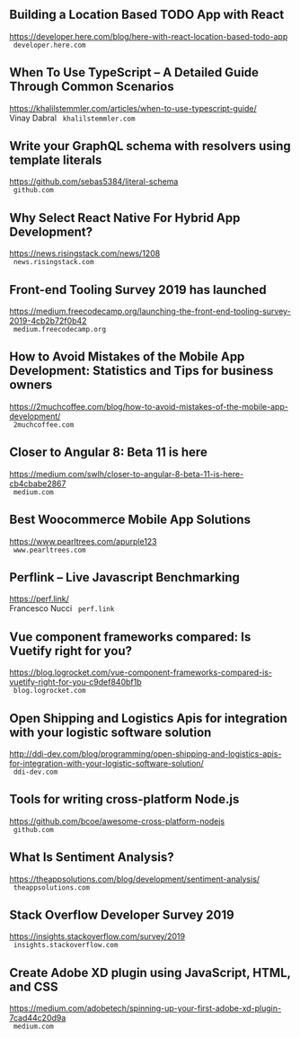 ## Building a Location Based TODO App with React  
https://developer.here.com/blog/here-with-react-location-based-todo-app  
 ` developer.here.com`
  

## When To Use TypeScript – A Detailed Guide Through Common Scenarios  
https://khalilstemmler.com/articles/when-to-use-typescript-guide/  
Vinay Dabral ` khalilstemmler.com`
  

## Write your GraphQL schema with resolvers using template literals  
https://github.com/sebas5384/literal-schema  
 ` github.com`
  

## Why Select React Native For Hybrid App Development?  
https://news.risingstack.com/news/1208  
 ` news.risingstack.com`
  

## Front-end Tooling Survey 2019 has launched  
https://medium.freecodecamp.org/launching-the-front-end-tooling-survey-2019-4cb2b72f0b42  
 ` medium.freecodecamp.org`
  

## How to Avoid Mistakes of the Mobile App Development: Statistics and Tips for business owners  
https://2muchcoffee.com/blog/how-to-avoid-mistakes-of-the-mobile-app-development/  
 ` 2muchcoffee.com`
  

## Closer to Angular 8: Beta 11 is here  
https://medium.com/swlh/closer-to-angular-8-beta-11-is-here-cb4cbabe2867  
 ` medium.com`
  

## Best Woocommerce Mobile App Solutions  
https://www.pearltrees.com/apurple123  
 ` www.pearltrees.com`
  

## Perflink – Live Javascript Benchmarking  
https://perf.link/  
Francesco Nucci ` perf.link`
  

## Vue component frameworks compared: Is Vuetify right for you?  
https://blog.logrocket.com/vue-component-frameworks-compared-is-vuetify-right-for-you-c9def840bf1b  
 ` blog.logrocket.com`
  

## Open Shipping and Logistics Apis for integration with your logistic software solution  
http://ddi-dev.com/blog/programming/open-shipping-and-logistics-apis-for-integration-with-your-logistic-software-solution/  
 ` ddi-dev.com`
  

## Tools for writing cross-platform Node.js  
https://github.com/bcoe/awesome-cross-platform-nodejs  
 ` github.com`
  

## What Is Sentiment Analysis?  
https://theappsolutions.com/blog/development/sentiment-analysis/  
 ` theappsolutions.com`
  

## Stack Overflow Developer Survey 2019  
https://insights.stackoverflow.com/survey/2019  
 ` insights.stackoverflow.com`
  

## Create Adobe XD plugin using JavaScript, HTML, and CSS  
https://medium.com/adobetech/spinning-up-your-first-adobe-xd-plugin-7cad44c20d9a  
 ` medium.com`
  

